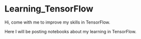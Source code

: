 # Learning_TensorFlow
Hi, come with me to improve my skills in TensorFlow.

Here I will be posting notebooks about my learning in TensorFlow.
